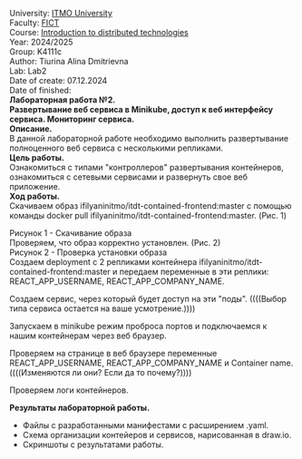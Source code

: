 University: [ITMO University](https://itmo.ru/ru/)  
Faculty: [FICT](https://fict.itmo.ru)  
Course: [Introduction to distributed technologies](https://github.com/itmo-ict-faculty/introduction-to-distributed-technologies)  
Year: 2024/2025  
Group: K4111c  
Author: Tiurina Alina Dmitrievna  
Lab: Lab2  
Date of create: 07.12.2024  
Date of finished:   
**Лабораторная работа №2.**    
**Развертывание веб сервиса в Minikube, доступ к веб интерфейсу сервиса. Мониторинг сервиса.**   
**Описание.**  
В данной лабораторной работе необходимо выполнить развертывание полноценного веб сервиса с несколькими репликами.   
**Цель работы.**  
Ознакомиться с типами "контроллеров" развертывания контейнеров, ознакомиться с сетевыми сервисами и развернуть свое веб приложение.   
**Ход работы.**  
Скачиваем образ ifilyaninitmo/itdt-contained-frontend:master с помощью команды docker pull ifilyaninitmo/itdt-contained-frontend:master. (Рис. 1)  

Рисунок 1 - Скачивание образа  
Проверяем, что образ корректно установлен. (Рис. 2)  
Рисунок 2 - Проверка установки образа  
Создаем deployment с 2 репликами контейнера ifilyaninitmo/itdt-contained-frontend:master и передаем переменные в эти реплики: REACT_APP_USERNAME, REACT_APP_COMPANY_NAME.   

Создаем сервис, через который будет доступ на эти "поды". ((((Выбор типа сервиса остается на ваше усмотрение.))))   

Запускаем в minikube режим проброса портов и подключаемся к нашим контейнерам через веб браузер.   

Проверяем на странице в веб браузере переменные REACT_APP_USERNAME, REACT_APP_COMPANY_NAME и Container name. ((((Изменяются ли они? Если да то почему?))))    

Проверяем логи контейнеров.   

**Результаты лабораторной работы.**   
- Файлы с разработанными манифестами с расширением .yaml.  
- Схема организации контейеров и сервисов, нарисованная в draw.io.  
- Скриншоты c результатами работы.  
